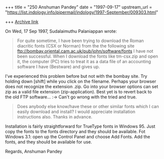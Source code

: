 +++
title = "250 Anshuman Pandey"
date = "1997-09-17"
upstream_url = "https://list.indology.info/pipermail/indology/1997-September/009303.html"

+++
[Archive link](https://list.indology.info/pipermail/indology/1997-September/009303.html)

On Wed, 17 Sep 1997, Sudalaimuthu Palaniappan wrote:

> For quite sometime, I have been trying to download the Roman diacritic fonts
> (CSX or Norman) from the the following site
> ftp://bombay.oriental.cam.ac.uk/pub/john/software/fonts
> I have not been successful. When I download the fonts like tm-csx.zip and
> open it, the computer (PC) tries to treat it as a data file of an accounting
> software I have (Bestware)  and gives up.

I've experienced this problem before but not with the bombay site. Try
holding down [shift] while you click on the filename. Perhaps your browser
does not recognize the extension .zip. Go into your browser options can
set zip as a valid file extension (zip-application). Best yet is to revert
back to the old FTP software... :-> Can't go wrong with the tried and
true.

> Does anybody else know/have these or other similar fonts which I can easily
> download and install? I would appreciate installation instructions also.
> Thanks in advance.

Installation is fairly straightforward for TrueType fonts in Windows 95.
Just copy the fonts to the fonts directory and they should be available.
Fot Windows 3.1: open up the Control Panel and choose Add Fonts. Add the
fonts, and they should be available for use.

Regards,
Anshuman Pandey



